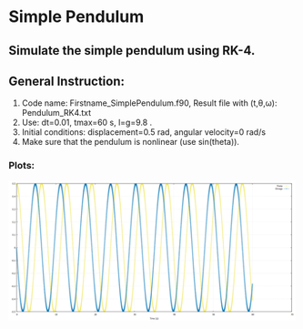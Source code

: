 # Simple Pendulum 

## Simulate the simple pendulum using RK-4.

## General Instruction:
1. Code name: Firstname_SimplePendulum.f90, Result file with (t,θ,ω): Pendulum_RK4.txt
2. Use: dt=0.01, tmax=60 s, l=g=9.8 .
3. Initial conditions: displacement=0.5 rad, angular velocity=0 rad/s
4. Make sure that the pendulum is nonlinear (use sin(theta)).


### Plots:
![](../SimplePendulum/Plots/Kumail_Omega,Theta.png)
